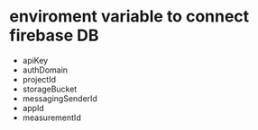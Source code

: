 # enviroment variable to connect firebase DB

  - apiKey
  - authDomain
  - projectId
  - storageBucket
  - messagingSenderId
  - appId
  - measurementId